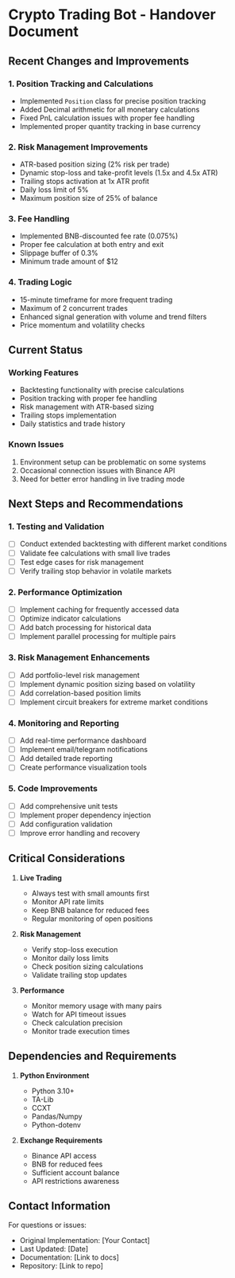 # Crypto Trading Bot - Handover Document

## Recent Changes and Improvements

### 1. Position Tracking and Calculations
- Implemented `Position` class for precise position tracking
- Added Decimal arithmetic for all monetary calculations
- Fixed PnL calculation issues with proper fee handling
- Implemented proper quantity tracking in base currency

### 2. Risk Management Improvements
- ATR-based position sizing (2% risk per trade)
- Dynamic stop-loss and take-profit levels (1.5x and 4.5x ATR)
- Trailing stops activation at 1x ATR profit
- Daily loss limit of 5%
- Maximum position size of 25% of balance

### 3. Fee Handling
- Implemented BNB-discounted fee rate (0.075%)
- Proper fee calculation at both entry and exit
- Slippage buffer of 0.3%
- Minimum trade amount of $12

### 4. Trading Logic
- 15-minute timeframe for more frequent trading
- Maximum of 2 concurrent trades
- Enhanced signal generation with volume and trend filters
- Price momentum and volatility checks

## Current Status

### Working Features
- Backtesting functionality with precise calculations
- Position tracking with proper fee handling
- Risk management with ATR-based sizing
- Trailing stops implementation
- Daily statistics and trade history

### Known Issues
1. Environment setup can be problematic on some systems
2. Occasional connection issues with Binance API
3. Need for better error handling in live trading mode

## Next Steps and Recommendations

### 1. Testing and Validation
- [ ] Conduct extended backtesting with different market conditions
- [ ] Validate fee calculations with small live trades
- [ ] Test edge cases for risk management
- [ ] Verify trailing stop behavior in volatile markets

### 2. Performance Optimization
- [ ] Implement caching for frequently accessed data
- [ ] Optimize indicator calculations
- [ ] Add batch processing for historical data
- [ ] Implement parallel processing for multiple pairs

### 3. Risk Management Enhancements
- [ ] Add portfolio-level risk management
- [ ] Implement dynamic position sizing based on volatility
- [ ] Add correlation-based position limits
- [ ] Implement circuit breakers for extreme market conditions

### 4. Monitoring and Reporting
- [ ] Add real-time performance dashboard
- [ ] Implement email/telegram notifications
- [ ] Add detailed trade reporting
- [ ] Create performance visualization tools

### 5. Code Improvements
- [ ] Add comprehensive unit tests
- [ ] Implement proper dependency injection
- [ ] Add configuration validation
- [ ] Improve error handling and recovery

## Critical Considerations

1. **Live Trading**
   - Always test with small amounts first
   - Monitor API rate limits
   - Keep BNB balance for reduced fees
   - Regular monitoring of open positions

2. **Risk Management**
   - Verify stop-loss execution
   - Monitor daily loss limits
   - Check position sizing calculations
   - Validate trailing stop updates

3. **Performance**
   - Monitor memory usage with many pairs
   - Watch for API timeout issues
   - Check calculation precision
   - Monitor trade execution times

## Dependencies and Requirements

1. **Python Environment**
   - Python 3.10+
   - TA-Lib
   - CCXT
   - Pandas/Numpy
   - Python-dotenv

2. **Exchange Requirements**
   - Binance API access
   - BNB for reduced fees
   - Sufficient account balance
   - API restrictions awareness

## Contact Information

For questions or issues:
- Original Implementation: [Your Contact]
- Last Updated: [Date]
- Documentation: [Link to docs]
- Repository: [Link to repo] 